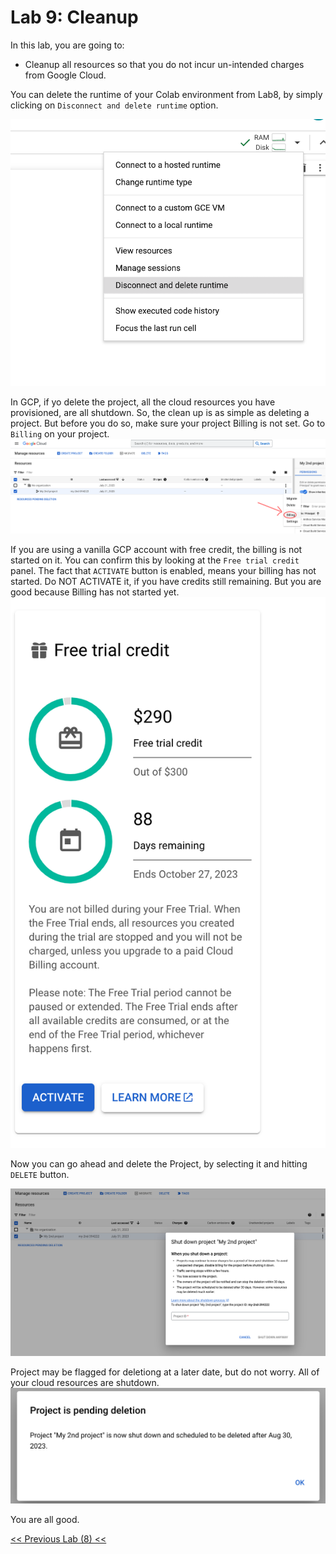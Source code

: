 # Lab 9: Cleanup

In this lab, you are going to:
* Cleanup all resources so that you do not incur un-intended charges from Google Cloud.

You can delete the runtime of your Colab environment from Lab8, by simply clicking on `Disconnect and delete runtime` option.

![Colab Shutdown](./img/lab9-img0.png)

In GCP, if yo delete the project, all the cloud resources you have provisioned, are all shutdown. So, the clean up is as simple as deleting a project. But before you do so, make sure your project Billing is not set.
Go to `Billing` on your project.
![Project Billing](./img/lab9-img1.png)

If you are using a vanilla GCP account with free credit, the billing is not started on it. You can confirm this by looking at the `Free trial credit` panel. The fact that `ACTIVATE` button is enabled, means your billing has not started.  Do NOT ACTIVATE it, if you have credits still remaining.  But you are good because Billing has not started yet.
![Free Trial](./img/lab9-img2.png)

Now you can go ahead and delete the Project, by selecting it and hitting `DELETE` button.

![Project Shutdown](./img/lab9-img3.png)

Project may be flagged for deletiong at a later date, but do not worry. All of your cloud resources are shutdown.
![Project Pending Shutdown](./img/lab9-img4.png)

You are all good.

[<< Previous Lab (8) <<](../lab8/README.md)
